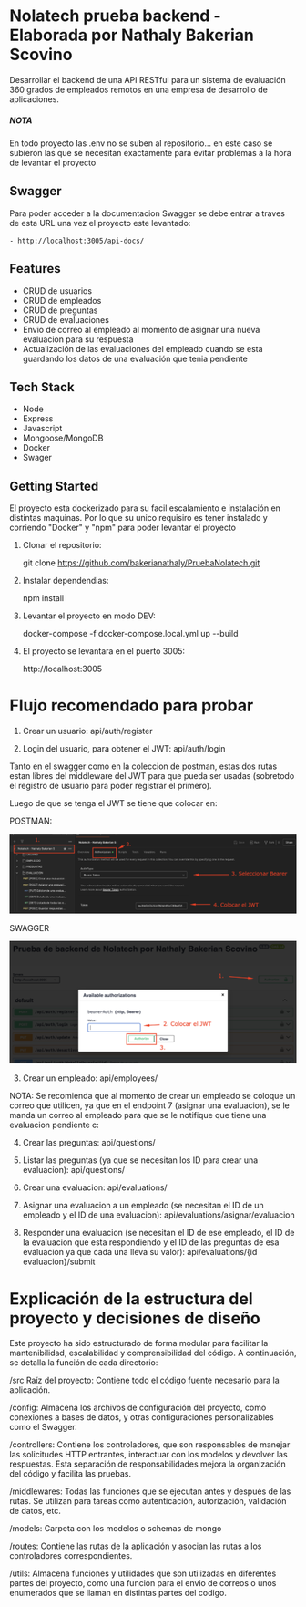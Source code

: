 # Nolatech prueba backend - Elaborada por Nathaly Bakerian Scovino

Desarrollar el backend de una API RESTful para un sistema de evaluación 360 grados de empleados remotos en una empresa de desarrollo de aplicaciones.

##### NOTA

En todo proyecto las .env no se suben al repositorio... en este caso se subieron las que se necesitan exactamente para evitar problemas a la hora de levantar el proyecto

## Swagger

Para poder acceder a la documentacion Swagger se debe entrar a traves de esta URL una vez el proyecto 
este levantado:

    - http://localhost:3005/api-docs/

## Features

- CRUD de usuarios
- CRUD de empleados
- CRUD de preguntas
- CRUD de evaluaciones
- Envio de correo al empleado al momento de asignar una nueva evaluacion para su respuesta
- Actualización de las evaluaciones del empleado cuando se esta guardando los datos de una evaluación que tenia pendiente

## Tech Stack

- Node
- Express
- Javascript
- Mongoose/MongoDB
- Docker
- Swager

## Getting Started

El proyecto esta dockerizado para su facil escalamiento e instalación en distintas maquinas. Por lo que 
su unico requisiro es tener instalado y corriendo "Docker" y "npm" para poder levantar el proyecto

1. Clonar el repositorio:

   git clone https://github.com/bakerianathaly/PruebaNolatech.git

2. Instalar dependendias:  

   npm install
   
3. Levantar el proyecto en modo DEV:

   docker-compose -f docker-compose.local.yml up --build

4. El proyecto se levantara en el puerto 3005: 

    http://localhost:3005

# Flujo recomendado para probar

1. Crear un usuario: api/auth/register

2. Login del usuario, para obtener el JWT: api/auth/login

Tanto en el swagger como en la coleccion de postman, estas dos rutas estan libres del middleware del JWT para que pueda ser usadas (sobretodo el registro de usuario para poder registrar el primero).

Luego de que se tenga el JWT se tiene que colocar en:

POSTMAN:

![alt text](image.png)

SWAGGER

![alt text](image-1.png)

3. Crear un empleado: api/employees/

NOTA: Se recomienda que al momento de crear un empleado se coloque un correo que utilicen, ya que en el endpoint 7 (asignar una evaluacion), se le manda un correo al empleado para que se le notifique que tiene una evaluacion pendiente c:

4. Crear las preguntas: api/questions/

5. Listar las preguntas (ya que se necesitan los ID para crear una evaluacion): api/questions/

6. Crear una evaluacion: api/evaluations/

7. Asignar una evaluacion a un empleado (se necesitan el ID de un empleado y el ID de una evaluacion): api/evaluations/asignar/evaluacion

8. Responder una evaluacion (se necesitan el ID de ese empleado, el ID de la evaluacion que esta respondiendo y el ID de las preguntas de esa evaluacion ya que cada una lleva su valor): api/evaluations/{id evaluacion}/submit

# Explicación de la estructura del proyecto y decisiones de diseño

Este proyecto ha sido estructurado de forma modular para facilitar la mantenibilidad, escalabilidad y comprensibilidad del código. A continuación, se detalla la función de cada directorio:

/src
    Raíz del proyecto: Contiene todo el código fuente necesario para la aplicación.

/config:
    Almacena los archivos de configuración del proyecto, como conexiones a bases de datos, y otras configuraciones personalizables como el Swagger.

/controllers:
    Contiene los controladores, que son responsables de manejar las solicitudes HTTP entrantes, interactuar con los modelos y devolver las respuestas. Esta separación de responsabilidades mejora la organización del código y facilita las pruebas.

/middlewares:
    Todas las funciones que se ejecutan antes y después de las rutas. Se utilizan para tareas como autenticación, autorización, validación de datos, etc.

/models:
    Carpeta con los modelos o schemas de mongo

/routes:
    Contiene las rutas de la aplicación y asocian las rutas a los controladores correspondientes.

/utils:
    Almacena funciones y utilidades que son utilizadas en diferentes partes del proyecto, como una funcion para 
    el envio de correos o unos enumerados que se llaman en distintas partes del codigo.
